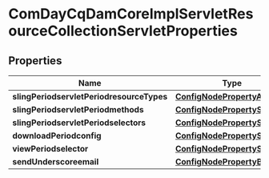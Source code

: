 
# ComDayCqDamCoreImplServletResourceCollectionServletProperties

## Properties
Name | Type | Description | Notes
------------ | ------------- | ------------- | -------------
**slingPeriodservletPeriodresourceTypes** | [**ConfigNodePropertyArray**](ConfigNodePropertyArray.md) |  |  [optional]
**slingPeriodservletPeriodmethods** | [**ConfigNodePropertyString**](ConfigNodePropertyString.md) |  |  [optional]
**slingPeriodservletPeriodselectors** | [**ConfigNodePropertyString**](ConfigNodePropertyString.md) |  |  [optional]
**downloadPeriodconfig** | [**ConfigNodePropertyString**](ConfigNodePropertyString.md) |  |  [optional]
**viewPeriodselector** | [**ConfigNodePropertyString**](ConfigNodePropertyString.md) |  |  [optional]
**sendUnderscoreemail** | [**ConfigNodePropertyBoolean**](ConfigNodePropertyBoolean.md) |  |  [optional]



